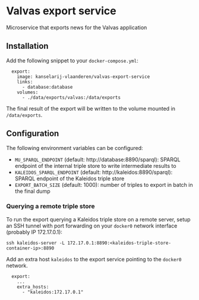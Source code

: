 # Valvas export service

Microservice that exports news for the Valvas application

## Installation

Add the following snippet to your `docker-compose.yml`:
```
  export:
    image: kanselarij-vlaanderen/valvas-export-service
    links:
      - database:database
    volumes:
      - ./data/exports/valvas:/data/exports
```

The final result of the export will be written to the volume mounted in `/data/exports`.

## Configuration

The following environment variables can be configured:
* `MU_SPARQL_ENDPOINT` (default: http://database:8890/sparql): SPARQL endpoint of the internal triple store to write intermediate results to
* `KALEIDOS_SPARQL_ENDPOINT` (default: http://kaleidos:8890/sparql): SPARQL endpoint of the Kaleidos triple store
* `EXPORT_BATCH_SIZE` (default: 1000): number of triples to export in batch in the final dump

### Querying a remote triple store
To run the export querying a Kaleidos triple store on a remote server, setup an SSH tunnel with port forwarding on your `docker0` network interface (probably IP 172.17.0.1):
```
ssh kaleidos-server -L 172.17.0.1:8890:<kaleidos-triple-store-container-ip>:8890
```

Add an extra host `kaleidos` to the export service pointing to the `docker0` network.
```
  export:
    ...
    extra_hosts:
      - "kaleidos:172.17.0.1"
```
